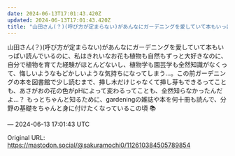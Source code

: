 ```yaml
---
date: 2024-06-13T17:01:43.420Z
updated: 2024-06-13T17:01:43.420Z
title: "山田さん(？)(呼び方が定まらない)があんなにガーデニングを愛していて本もいっぱ[...]"
---
```


<p>山田さん(？)(呼び方が定まらない)があんなにガーデニングを愛していて本もいっぱい読んでいるのに、私はきれいなお花も植物も自然もずっと大好きなのに、自分で植物を育てた経験がほとんどないし、植物学も園芸学も全然知識がなくって、悔しいようなもどかしいような気持ちになってしまう…。この前ガーデニングの本を図書館で少し読むまで、挿し木だけじゃなくて挿し芽もできるってことも、あさがおの花の色がpHによって変わるってことも、全然知らなかったんだよ…？ もっとちゃんと知るために、gardeningの雑誌や本を何十冊も読んで、分野の基礎をちゃんと身に付けたくなっているこの頃 📚</p>

&mdash; 2024-06-13 17:01:43 UTC

Original URL: https://mastodon.social/@sakuramochi0/112610384505789854
